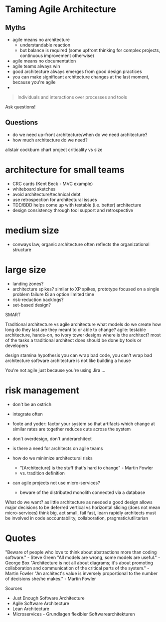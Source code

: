 # Taming Agile Architecture

## Myths

 - agile means no architecture
    - understandable reaction
    - but balance is required (some upfront thinking for complex projects, continuous improvement otherwise)
 - agile means no documentation
 - agile teams always win
 - good architecture always emerges from good design practices
 - you can make significant architecture changes at the last moment, because you're agile
 -

> Individuals and interactions over processes and tools

Ask questions!

## Questions

 - do we need up-front architecture/when do we need architecture?
 - how much architecture do we need?

 alistair cockburn chart project criticality vs size

# architecture for small teams
  - CRC cards (Kent Beck - MVC example)
  - whiteboard sketches
  - avoid architecture/technical debt
  - use retrospection for architectural issues
  - TDD/BDD helps come up with testable (i.e. better) architecture
  - design consistency through tool support and retrospective

#  medium size
  - conways law, organic architecture often reflects the organizational structure

# large size
  - landing zones?
  - architecture spikes?
        similar to XP spikes, prototype focused on a single problem
        failure IS an option
        limited time
  - risk-reduction backlogs?
  - set-based design?

SMART

Traditional architecture vs agile architecture
    what models do we create
    how long do they last
    are they meant to or able to change?
    agile: testable architecture, hands-on, no ivory tower designs
    where is the architect?
    most of the tasks a traditional architect does should be done by tools or developers

design stamina hypothesis
you can wrap bad code, you can't wrap bad architecture
software architecture is not like building a house

You're not agile just because you're using Jira ...

# risk management
 - don't be an ostrich
 - integrate often
 - foote and yoder: factor your system so that artifacts which change at similar rates are together
    reduces cuts across the system
 - don't overdesign, don't underarchitect

 - is there a need for architects on agile teams
 - how do we minimize architectural risks
    - "[Architecture] is the stuff that's hard to change" - Martin Fowler
    - vs. tradition definition
 - can agile projects not use micro-services?
    - beware of the distributed monolith connected via a database

What do we want?
    as little architecture as needed
    a good design allows major decisions to be deferred
    vertical vs horizontal slicing (does not mean micro-services)
    think big, act small, fail fast, learn rapidly
    architects must be involved in code
    accountability, collaboration, pragmatic/utilitarian

# Quotes

 "Beware of people who love to think about abstractions more than coding software." - Steve Green
 "All models are wrong, some models are useful." - George Box
 "Architecture is not all about diagrams; it's about promoting collaboration and communication of the critical parts of the system." - Martin Fowler
 "An architect's value is inversely proportional to the number of decisions she/he makes." - Martin Fowler

 Sources
  - Just Enough Software Architecture
  - Agile Software Architecture
  - Lean Architecture
  - Microservices - Grundlagen flexibler Softwarearchitekturen